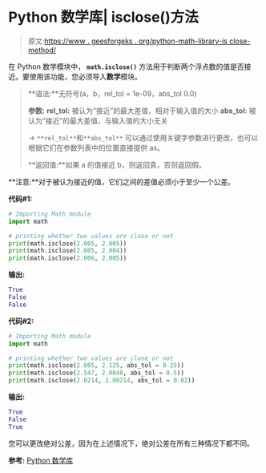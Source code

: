 # Python 数学库| isclose()方法

> 原文:[https://www . geesforgeks . org/python-math-library-is close-method/](https://www.geeksforgeeks.org/python-math-library-isclose-method/)

在 Python 数学模块中， **`math.isclose()`** 方法用于判断两个浮点数的值是否接近。要使用该功能，您必须导入**数学**模块。

> **语法:**无符号(a，b，rel_tol = 1e-09，abs_tol 0.0)
> 
> **参数:**
> **rel_tol:** 被认为“接近”的最大差值，相对于输入值的大小
> **abs_tol:** 被认为“接近”的最大差值，与输入值的大小无关
> 
> -> `**rel_tol**`和`**abs_tol**` 可以通过使用关键字参数进行更改，也可以根据它们在参数列表中的位置直接提供 as。
> 
> **返回值:**如果 a 的值接近 b，则返回真，否则返回假。

**注意:**对于被认为接近的值，它们之间的差值必须小于至少一个公差。

**代码#1:**

```py
# Importing Math module
import math

# printing whether two values are close or not
print(math.isclose(2.005, 2.005))
print(math.isclose(2.005, 2.004))
print(math.isclose(2.006, 2.005))
```

**输出:**

```py
True
False
False

```

**代码#2:**

```py
# Importing Math module
import math

# printing whether two values are close or not
print(math.isclose(2.005, 2.125, abs_tol = 0.25))
print(math.isclose(2.547, 2.0048, abs_tol = 0.5))
print(math.isclose(2.0214, 2.00214, abs_tol = 0.02))
```

**输出:**

```py
True
False
True

```

您可以更改绝对公差，因为在上述情况下，绝对公差在所有三种情况下都不同。

**参考:** [Python 数学库](https://docs.python.org/3/library/math.html)